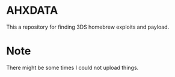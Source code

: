 # AHXDATA

This a repository for finding 3DS homebrew exploits and payload.
# Note
There might be some times I could not upload things.

